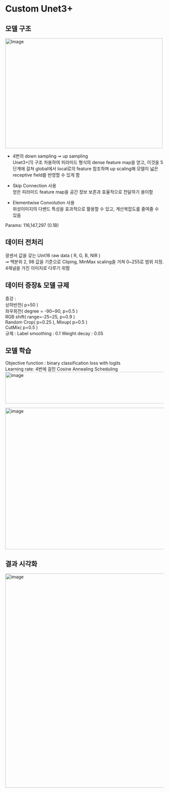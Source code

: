 # Custom Unet3+
## 모델 구조

<img width="500" height="350" alt="Image" src="https://github.com/user-attachments/assets/f667f3b0-6b20-4d91-9ee8-901f6e90f866" />  

- 4번의 down sampling ➞ up sampling  
   Unet3+[1] 구조 차용하여 피라미드 형식의 dense feature map을 얻고, 이것을 5단계에 걸쳐 global에서 local로의 feature 참조하며 up scaling해 모델이 넓은 receptive field를 반영할 수 있게 함

- Skip Connection 사용  
   얻은 피라미드 feature map을 공간 정보 보존과 효율적으로 전달하기 용이함

- Elementwise Convolution 사용  
   위성이미지의 다밴드 특성을 효과적으로 활용할 수 있고, 계산복잡도를 줄여줄 수 있음
      
 Params: 116,147,297 (0.1B)  
</div>

## 데이터 전처리
   광센서 값을 갖는 Uint16 raw data ( R, G, B, NIR )  
   ➞ 백분위 2, 98 값을 기준으로 Cliping, MinMax scaling을 거쳐 0~255로 범위 지정. 4채널을 가진 이미지로 다루기 위함  
   
## 데이터 증장& 모델 규제
  증강 :  
     상하반전( p=50 )  
     좌우회전( degree = \-90\~90, p=0.5 )  
     RGB shift( range=\-25\~25, p=0.9 )  
     Random Crop( p=0.25 ), Mixup( p=0.5 )  
     CutMix( p=0.5 )  
  규제 : 
      Label smoothing : 0.1 
      Weight decay : 0.05
## 모델 학습
Objective function : binary classification loss with logits  
Learning rate: 4번에 걸친 Cosine Annealing Scheduling  
<img width="521" height="100" alt="image" src="https://github.com/user-attachments/assets/46b89fae-8b2a-48e6-ba20-1ff44124108d" />

<img width="1000" height="450" alt="image" src="https://github.com/user-attachments/assets/d6d496e5-b6b5-4baf-b7f9-b4e7bb053ab7" />

## 결과 시각화
<img width="1956" height="681" alt="image" src="https://github.com/user-attachments/assets/079d9192-d75b-4de3-a0be-9b8be2e32d75" />

